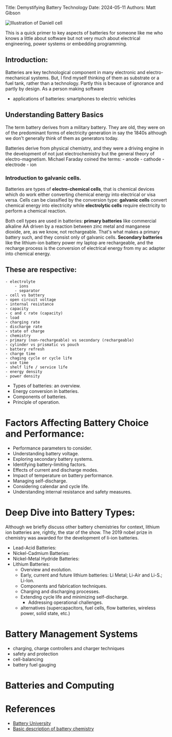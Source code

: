 Title: Demystifying Battery Technology
Date: 2024-05-11
Authors: Matt Gibson

![Illustration of Daniell cell]({attach}../images/daniell_cell.png)

This is a quick primer to key aspects of batteries for someone like me who knows a little about software but not very much about electrical engineering, power systems or embedding programming. 

## Introduction:

Batteries are key technological component in many electronic and electro-mechanical systems. But, I find myself thinking of them as substrate or a fuel tank, rather than a technology. Partly this is because of ignorance and partly by design.
As a person making software 
* applications of batteries: smartphones to electric vehicles

## Understanding Battery Basics

The term battery derives from a military battery. They are old, they were on of the predominant forms of electricity generation in say the 1840s although we don't generally think of them as generators today. 

Batteries derive from physical chemistry, and they were a driving engine in the development of not just electrochemistry but the general theory of electro-magnetism. Michael Faraday coined the terms: 
    - anode
    - cathode
    - electrode 
    - ion

### Introduction to galvanic cells.

Batteries are types of **electro-chemical cells**, that is chemical devices which do work either converting chemical energy into electrical or visa versa. Cells can be classified by the conversion type: **galvanic cells** convert chemical energy into electricity while **electrolytic cells** require electricity to perform a chemical reaction. 

Both cell types are used in batteries: **primary batteries** like commercial alkaline AA driven by a reaction between zinc metal and manganese dioxide, are, as we know, not rechargeable. That's what makes a primary battery such, and they consist only of galvanic cells. **Secondary batteries** like the  lithium-ion battery power my laptop are rechargeable, and the recharge process is the conversion of electrical energy from my ac adapter into chemical energy.  


These are respective:
-
    - electrolyte
        - ions
        - separator
    - cell vs battery
    - open circuit voltage
    - internal resistance
    - capacity
    - c and c rate (capacity)
    - load
    - charging rate
    - discharge rate 
    - state of charge
    - chemistry 
    - primary (non-rechargeable) vs secondary (rechargeable)
    - cylinder vs prismatic vs pouch
    - battery refresh
    - charge time
    - chaging cycle or cycle life
    - use time
    - shelf life / service life
    - energy density
    - power density



* Types of batteries: an overview.
* Energy conversion in batteries.
* Components of batteries.
* Principle of operation.

# Factors Affecting Battery Choice and Performance:

* Performance parameters to consider.
* Understanding battery voltage.
* Exploring secondary battery systems.
* Identifying battery-limiting factors.
* Effects of current and discharge modes.
* Impact of temperature on battery performance.
* Managing self-discharge.
* Considering calendar and cycle life.
* Understanding internal resistance and safety measures.

# Deep Dive into Battery Types:

Although we briefly discuss other battery chemistries for context, lithium ion batteries are, rightly, the star of the show. The 2019 nobel prize in chemistry was awarded for the development of li-ion batteries. 

* Lead-Acid Batteries:
* Nickel-Cadmium Batteries:
* Nickel-Metal Hydride Batteries:
* Lithium Batteries:
    - Overview and evolution.
    - Early, current and future lithium batteries: 
     Li Metal; Li-Air and Li-S.;  Li-Ion.
    - Components and fabrication techniques.
    - Charging and discharging processes.
    - Extending cycle life and minimizing self-discharge.
        - Addressing operational challenges.
    * alternatives (supercapacitors, fuel cells, flow batteries, wireless power, solid state, etc.)

# Battery Management Systems

- charging, charge controllers and charger techniques
- safety and protection
- cell-balancing
- battery fuel gauging

# Batteries and Computing

# References

* [Battery University](https://batteryuniversity.com/)
* [Basic description of battery chemistry](https://chem.libretexts.org/Courses/University_of_Arkansas_Little_Rock/Chem_1403%3A_General_Chemistry_2/Text/19%3A_Electron_Transfer_Reactions/19.03%3A_Electrochemical_Cells)

